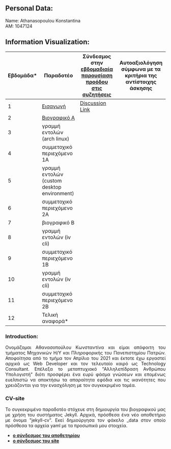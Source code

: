 
## Personal Data:
Name: Athanasopoulou Konstantina <br /> 
ΑΜ: 1047124 

## Information Visualization:
| Εβδομάδα* | Παραδοτέο | Σύνδεσμος στην [εβδομαδιαία παρουσίαση προόδου στις συζητήσεις](https://github.com/upatras-hci/iv/discussions/categories/show-and-tell) | Αυτοαξιολόγηση σύμφωνα με τα κριτήρια της αντίστοιχης άσκησης |
| --- | --- | --- | --- |
| 1 | [Εισαγωγή](#Introduction) | [Discussion Link](https://github.com/upatras-hci/iv/discussions/29) | |
| 2 | [Βιογραφικό Α](#CV-site) | | |
| 3 | γραμμή εντολών (arch linux) | | |
| 4 | συμμετοχικό περιεχόμενο 1A | | |
| 5 | γραμμή εντολών (custom desktop environment) | | |
| 6 | συμμετοχικό περιεχόμενο 2Α | | |
| 7 | βιογραφικό Β | | |
| 8 | γραμμή εντολών (iv cli) | | |
| 9 | συμμετοχικό περιεχόμενο 1Β | | |
| 10 | γραμμή εντολών (iv cli) | | |
| 11 | συμμετοχικό περιεχόμενο 2Β | | |
| 12 | Τελική αναφορά* | | |

### Introduction:
<p align="justify">
Ονομάζομαι Αθανασοπούλου Κωνσταντίνα και είμαι απόφοιτη του τμήματος Μηχανικών Η/Υ και Πληροφορικής του Πανεπιστημίου Πατρών. Αποφοίτησα από το τμήμα τον Απρίλιο του 2021 και έκτοτε έχω εργαστεί αρχικά ως Web Developer και τον τελευταίο καιρό ως Technology Consultant. Επέλεξα το μεταπτυχιακό "Αλληλεπίδραση Ανθρώπου Υπολογιστή" διότι προσφέρει ένα ευρύ φάσμα γνώσεων και επομένως ευελπιστώ να αποκτήσω τα απαραίτητα εφόδια και τις ικανότητες που χρειάζονται για την ενασχόληση με τον συγκεκριμένο τομέα.
</p>

### CV-site
<p align="justify">
Το συγκεκριμένο παραδοτέο στόχευε στη δημιουργία του βιογραφικού μας με χρήση του συστήματος Jekyll. Αρχικά, πρόσθεσα ένα νέο αποθετήριο με όνομα "jekyll-cv". Εκεί δημιούργησα τον φάκελο _data στον οποίο πρόσθεσα τα αρχεία yaml με τα προσωπικά μου στοιχεία. 
</p>

- **[ο σύνδεσμος του αποθετηρίου](https://github.com/kwnnath/jekyll-cv)** 
- **[ο σύνδεσμος του site](https://kwnnath.github.io/jekyll-cv/)** 
